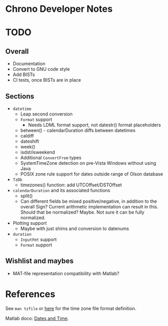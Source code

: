 Chrono Developer Notes
======================

# TODO

## Overall

* Documentation
* Convert to GNU code style
* Add BISTs
* CI tests, once BISTs are in place

## Sections

* `datetime`
  * Leap second conversion
  * `Format` support
    * Needs LDML format support, not datestr() format placeholders
  * between() - calendarDuration diffs between datetimes
  * caldiff
  * dateshift
  * week()
  * isdst/isweekend
  * Additional `ConvertFrom` types
  * SystemTimeZone detection on pre-Vista Windows without using Java
  * POSIX zone rule support for dates outside range of Olson database
* `TzDb`
  * timezones() function: add UTCOffset/DSTOffset
* `calendarDuration` and its associated functions
  * split()
  * Can different fields be mixed positive/negative, in addition to the overall Sign? Current
    arithmetic implementation can result in this. Should that be normalized? Maybe. Not sure it
    can be fully normalized.
* Plotting support
  * Maybe with just shims and conversion to datenums
* `duration`
  * `InputFmt` support
  * `Format` support

## Wishlist and maybes

* MAT-file representation compatibility with Matlab?

# References

See `man tzfile` or [here](http://man7.org/linux/man-pages/man5/tzfile.5.html) for the time zone file format definition.

Matlab doco: [Dates and Time](https://www.mathworks.com/help/matlab/date-and-time-operations.html).

